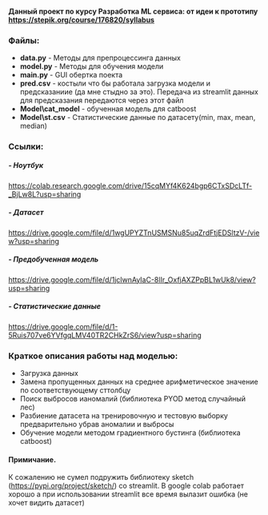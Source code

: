 #### Данный проект по курсу Разработка ML сервиса: от идеи к прототипу https://stepik.org/course/176820/syllabus
### Файлы:
- **data.py** - Методы для препроцессинга данных
- **model.py** - Методы для обучения модели
- **main.py** - GUI обертка поекта
- **pred.csv** - костыли что бы работала загрузка модели и предсказаниие (да мне стыдно за это). Передача из streamlit данных для предсказания передаются через этот файл 
- **Model\cat_model** - обученная модель для catboost
- **Model\st.csv** - Статистические данные по датасету(min, max, mean, median)

### Ссылки:
##### - Ноутбук 
https://colab.research.google.com/drive/15cqMYf4K624bgp6CTxSDcLTf-_BjLw8L?usp=sharing
#####  - Датасет 
https://drive.google.com/file/d/1wgUPYZTnUSMSNu85uqZrdFtjEDSltzV-/view?usp=sharing
##### - Предобученная модель
https://drive.google.com/file/d/1jclwnAyIaC-8lIr_OxfjAXZPpBL1wUk8/view?usp=sharing
##### - Статистические данные
https://drive.google.com/file/d/1-5Ruis707ve6YVfgqLMV40TR2CHkZrS6/view?usp=sharing

### Краткое описания работы над моделью:
- Загрузка данных
- Замена пропущенных данных на среднее арифметическое значение по соответствующему сттолбцу
- Поиск выбросов ианомалий (библиотека PYOD метод случайный лес)
- Разбиение  датасета на тренировочную и тестовую выборку предварительно убрав аномалии и выбросы
- Обучение модели методом градиентного бустинга (библиотека catboost)

#### Примичание.
К сожалению  не сумел подружить библиотеку  sketch (https://pypi.org/project/sketch/) со streamlit. В google colab работает  хорошо а при использовании streamlit все время вылазит ошибка (не хочет видить датасет)
